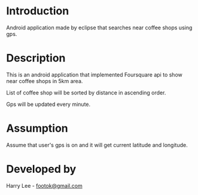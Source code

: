 # Introduction
Android application made by eclipse that searches near coffee shops using gps. 

# Description 
This is an android application that implemented Foursquare api to show
near coffee shops in 5km area. 

List of coffee shop will be sorted by distance in ascending order. 

Gps will be updated every minute. 

# Assumption

Assume that user's gps is on and it will get current latitude and longitude. 

# Developed by
Harry Lee - footok@gmail.com 


